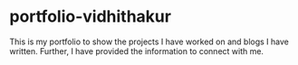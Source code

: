 # portfolio-vidhithakur
This is my portfolio to show the projects I have worked on and blogs I have written. Further, I have provided the information to connect with me.
